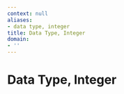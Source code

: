 ```yaml
---
context: null
aliases:
- data type, integer
title: Data Type, Integer
domain:
- ''
---
```


# Data Type, Integer
